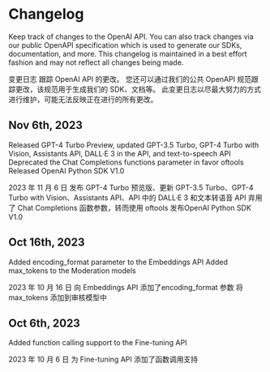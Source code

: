 # Changelog
Keep track of changes to the OpenAI API. You can also track changes via our public OpenAPI specification which is used to generate our SDKs, documentation, and more. This changelog is maintained in a best effort fashion and may not reflect all changes being made.

变更日志
跟踪 OpenAI API 的更改。 您还可以通过我们的公共 OpenAPI 规范跟踪更改，该规范用于生成我们的 SDK、文档等。 此变更日志以尽最大努力的方式进行维护，可能无法反映正在进行的所有更改。


## Nov 6th, 2023
Released GPT-4 Turbo Preview, updated GPT-3.5 Turbo, GPT-4 Turbo with Vision, Assistants API, DALL·E 3 in the API, and text-to-speech API
Deprecated the Chat Completions functions parameter in favor oftools
Released OpenAI Python SDK V1.0

2023 年 11 月 6 日
发布 GPT-4 Turbo 预览版、更新 GPT-3.5 Turbo、GPT-4 Turbo with Vision、Assistants API、API 中的 DALL·E 3 和文本转语音 API
弃用了 Chat Completions 函数参数，转而使用 oftools
发布OpenAI Python SDK V1.0

## Oct 16th, 2023
Added encoding_format parameter to the Embeddings API
Added max_tokens to the Moderation models

2023 年 10 月 16 日
向 Embeddings API 添加了encoding_format 参数
将 max_tokens 添加到审核模型中

## Oct 6th, 2023
Added function calling support to the Fine-tuning API

2023 年 10 月 6 日
为 Fine-tuning API 添加了函数调用支持

